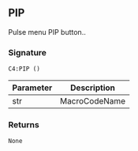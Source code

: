 ## PIP

Pulse menu PIP button..


### Signature

`C4:PIP ()`


| Parameter | Description |
| --- | --- |
| str | MacroCodeName |


### Returns

`None
`